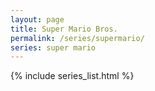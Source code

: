```yaml
---
layout: page
title: Super Mario Bros.
permalink: /series/supermario/
series: super mario
---
```

{% include series_list.html %}
